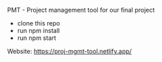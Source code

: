 PMT - Project management tool for our final project

- clone this repo
- run npm install
- run npm start

Website: https://proj-mgmt-tool.netlify.app/
